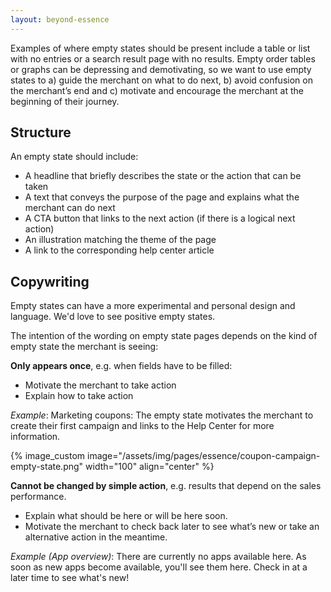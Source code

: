 ```yaml
---
layout: beyond-essence
---
```


Examples of where empty states should be present include a table or list with no entries or a search result page with no results. Empty order tables or graphs can be depressing and demotivating, so we want to use empty states to a) guide the merchant on what to do next, b) avoid confusion on the merchant’s end and c) motivate and encourage the merchant at the beginning of their journey.

## Structure

An empty state should include:

* A headline that briefly describes the state or the action that can be taken
* A text that conveys the purpose of the page and explains what the merchant can do next
* A CTA button that links to the next action (if there is a logical next action)
* An illustration matching the theme of the page
* A link to the corresponding help center article

## Copywriting

Empty states can have a more experimental and personal design and language.
We'd love to see positive empty states.

The intention of the wording on empty state pages depends on the kind of empty state the merchant is seeing:

**Only appears once**,  e.g. when fields have to be filled:

* Motivate the merchant to take action
* Explain how to take action

_Example_:
Marketing coupons: The empty state motivates the merchant to create their first campaign and links to the Help Center for more information.

{% image_custom image="/assets/img/pages/essence/coupon-campaign-empty-state.png" width="100" align="center" %}

**Cannot be changed by simple action**, e.g. results that depend on the sales performance. 

* Explain what should be here or will be here soon.
* Motivate the merchant to check back later to see what’s new or take an alternative action in the meantime.

_Example (App overview)_:
There are currently no apps available here.
As soon as new apps become available, you'll see them here.
Check in at a later time to see what's new!